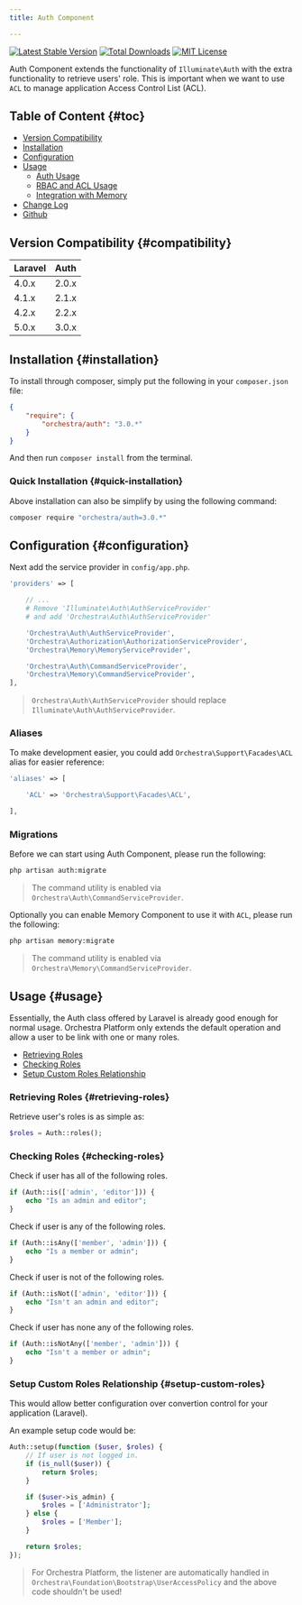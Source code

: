 ```yaml
---
title: Auth Component

---
```


[![Latest Stable Version](https://img.shields.io/github/release/orchestral/auth.svg?style=flat)](https://packagist.org/packages/orchestra/auth)
[![Total Downloads](https://img.shields.io/packagist/dt/orchestra/auth.svg?style=flat)](https://packagist.org/packages/orchestra/auth)
[![MIT License](https://img.shields.io/packagist/l/orchestra/auth.svg?style=flat)](https://packagist.org/packages/orchestra/auth)

Auth Component extends the functionality of `Illuminate\Auth` with the extra functionality to retrieve users' role. This is important when we want to use `ACL` to manage application Access Control List (ACL).

## Table of Content {#toc}

* [Version Compatibility](#compatibility)
* [Installation](#installation)
* [Configuration](#configuration)
* [Usage]({doc-url}/components/auth/usage)
  - [Auth Usage]({doc-url}/components/auth/usage)
  - [RBAC and ACL Usage]({doc-url}/components/auth/rbac)
  - [Integration with Memory]({doc-url}/components/auth/memory-integration)
* [Change Log]({doc-url}/components/auth/changes#v2-2)
* [Github](https://github.com/orchestral/auth)

## Version Compatibility {#compatibility}

Laravel    | Auth
:----------|:----------
 4.0.x     | 2.0.x
 4.1.x     | 2.1.x
 4.2.x     | 2.2.x
 5.0.x     | 3.0.x

## Installation {#installation}

To install through composer, simply put the following in your `composer.json` file:

```json
{
	"require": {
		"orchestra/auth": "3.0.*"
	}
}
```

And then run `composer install` from the terminal.

### Quick Installation {#quick-installation}

Above installation can also be simplify by using the following command:

```bash
composer require "orchestra/auth=3.0.*"
```

## Configuration {#configuration}

Next add the service provider in `config/app.php`.

```php
'providers' => [

	// ...
	# Remove 'Illuminate\Auth\AuthServiceProvider'
	# and add 'Orchestra\Auth\AuthServiceProvider'

	'Orchestra\Auth\AuthServiceProvider',
	'Orchestra\Authorization\AuthorizationServiceProvider',
	'Orchestra\Memory\MemoryServiceProvider',

	'Orchestra\Auth\CommandServiceProvider',
	'Orchestra\Memory\CommandServiceProvider',
],
```

> `Orchestra\Auth\AuthServiceProvider` should replace `Illuminate\Auth\AuthServiceProvider`.

### Aliases

To make development easier, you could add `Orchestra\Support\Facades\ACL` alias for easier reference:

```php
'aliases' => [

	'ACL' => 'Orchestra\Support\Facades\ACL',

],
```

### Migrations

Before we can start using Auth Component, please run the following:

```bash
php artisan auth:migrate
```

> The command utility is enabled via `Orchestra\Auth\CommandServiceProvider`.

Optionally you can enable Memory Component to use it with `ACL`, please run the following:

```bash
php artisan memory:migrate
```

> The command utility is enabled via `Orchestra\Memory\CommandServiceProvider`.

## Usage {#usage}

Essentially, the Auth class offered by Laravel is already good enough for normal usage. Orchestra Platform only extends the default operation and allow a user to be link with one or many roles.

* [Retrieving Roles](#retrieving-roles)
* [Checking Roles](#checking-roles)
* [Setup Custom Roles Relationship](#setup-custom-roles)

### Retrieving Roles {#retrieving-roles}

Retrieve user's roles is as simple as:

```php
$roles = Auth::roles();
```

### Checking Roles {#checking-roles}

Check if user has all of the following roles.

```php
if (Auth::is(['admin', 'editor'])) {
	echo "Is an admin and editor";
}
```

Check if user is any of the following roles.

```php
if (Auth::isAny(['member', 'admin'])) {
    echo "Is a member or admin";
}
```

Check if user is not of the following roles.

```php
if (Auth::isNot(['admin', 'editor'])) {
    echo "Isn't an admin and editor";
}
```

Check if user has none any of the following roles.

```php
if (Auth::isNotAny(['member', 'admin'])) {
    echo "Isn't a member or admin";
}
```

### Setup Custom Roles Relationship {#setup-custom-roles}

This would allow better configuration over convertion control for your application (Laravel).

An example setup code would be:

```php
Auth::setup(function ($user, $roles) {
    // If user is not logged in.
    if (is_null($user)) {
	    return $roles;
    }

    if ($user->is_admin) {
    	$roles = ['Administrator'];
    } else {
    	$roles = ['Member'];
    }

    return $roles;
});
```

> For Orchestra Platform, the listener are automatically handled in `Orchestra\Foundation\Bootstrap\UserAccessPolicy` and the above code shouldn't be used!
